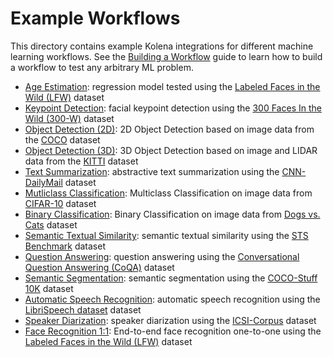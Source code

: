 # Example Workflows

This directory contains example Kolena integrations for different machine learning workflows. See the
[Building a Workflow](https://docs.kolena.io/building-a-workflow/) guide to learn how to build a workflow to test any
arbitrary ML problem.

- [Age Estimation](./age_estimation): regression model tested using the
  [Labeled Faces in the Wild (LFW)](http://vis-www.cs.umass.edu/lfw/) dataset
- [Keypoint Detection](./keypoint_detection): facial keypoint detection using the
  [300 Faces In the Wild (300-W)](https://ibug.doc.ic.ac.uk/resources/300-W/) dataset
- [Object Detection (2D)](./object_detection_2d): 2D Object Detection based on image data from the
  [COCO](https://cocodataset.org/#overview) dataset
- [Object Detection (3D)](./object_detection_3d): 3D Object Detection based on image and LIDAR data from the
  [KITTI](https://www.cvlibs.net/datasets/kitti/eval_object.php?obj_benchmark=3d) dataset
- [Text Summarization](./text_summarization): abstractive text summarization using the
  [CNN-DailyMail](https://paperswithcode.com/dataset/cnn-daily-mail-1) dataset
- [Mutliclass Classification](https://github.com/kolenaIO/kolena/tree/trunk/examples/workflow/classification#multiclass-classification-on-cifar-10):
  Multiclass Classification
  on image data from [CIFAR-10](https://www.cs.toronto.edu/~kriz/cifar.html) dataset
- [Binary Classification](https://github.com/kolenaIO/kolena/tree/trunk/examples/workflow/classification#binary-classification-on-dogs-vs-cats):
  Binary Classification on image data from [Dogs vs. Cats](https://www.kaggle.com/c/dogs-vs-cats) dataset
- [Semantic Textual Similarity](./semantic_textual_similarity): semantic textual similarity using the
  [STS Benchmark](http://ixa2.si.ehu.eus/stswiki/index.php/STSbenchmark) dataset
- [Question Answering](./question_answering): question answering using the
  [Conversational Question Answering (CoQA)](https://stanfordnlp.github.io/coqa/) dataset
- [Semantic Segmentation](./semantic_segmentation): semantic segmentation using the
  [COCO-Stuff 10K](https://github.com/nightrome/cocostuff10k) dataset
- [Automatic Speech Recognition](./automatic_speech_recognition/): automatic speech recognition using the
  [LibriSpeech dataset](https://www.openslr.org/12) dataset
- [Speaker Diarization](./speaker_diarization/): speaker diarization using the
  [ICSI-Corpus](https://groups.inf.ed.ac.uk/ami/icsi/) dataset
- [Face Recognition 1:1](./face_recognition_11/):
  End-to-end face recognition one-to-one using the [Labeled Faces in the Wild (LFW)](http://vis-www.cs.umass.edu/lfw/) dataset
